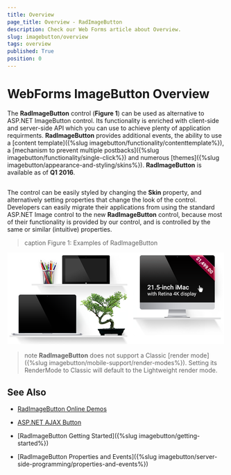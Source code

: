 ```yaml
---
title: Overview
page_title: Overview - RadImageButton
description: Check our Web Forms article about Overview.
slug: imagebutton/overview
tags: overview
published: True
position: 0
---
```


# WebForms ImageButton Overview

The **RadImageButton** control (**Figure 1**) can be used as alternative to ASP.NET ImageButton control. Its functionality is enriched with client-side and server-side API which you can use to achieve plenty of application requirments. **RadImageButton** provides additional events, the ability to use a [content template]({%slug imagebutton/functionality/contenttemplate%}), a [mechanism to prevent multiple postbacks]({%slug imagebutton/functionality/single-click%}) and numerous [themes]({%slug imagebutton/appearance-and-styling/skins%}). **RadImageButton** is available as of **Q1 2016**.

##

The control can be easily styled by changing the **Skin** property, and alternatively setting properties that change the look of the control. Developers can easily migrate their applications from using the standard ASP.NET Image control to the new **RadImageButton** control, because most of their functionality is provided by our control, and is controlled by the same or similar (intuitive) properties.



>caption Figure 1: Examples of RadImageButton

![WebForms ImageButton Overview ](images/button-imagebuttons01.png "WebForms ImageButton Overview")

<!--
Code that creates Figure 1:
<telerik:RadImageButton runat="server" ID="RadImageButton1" Text="RadImageButton"></telerik:RadImageButton>
<br />
<br />
<telerik:RadImageButton runat="server" ID="RadImageButton2" Text="RadImageButton Disabled" Enabled="false"></telerik:RadImageButton>
<br />
<br />
<telerik:RadImageButton runat="server" ID="RadImageButton3" Text="RadImageButton with Icon">
	<Icon CssClass="rbSave" />
</telerik:RadImageButton>
-->

>note **RadImageButton** does not support a Classic [render mode]({%slug imagebutton/mobile-support/render-modes%}). Setting its RenderMode to Classic will default to the Lightweight render mode.

## See Also

 * [RadImageButton Online Demos](https://demos.telerik.com/aspnet-ajax/imagebutton/examples/overview/defaultcs.aspx)

 * [ASP.NET AJAX Button](https://www.telerik.com/products/aspnet-ajax/button.aspx)
 
 * [RadImageButton Getting Started]({%slug imagebutton/getting-started%})
 
 * [RadImageButton Properties and Events]({%slug imagebutton/server-side-programming/properties-and-events%})

